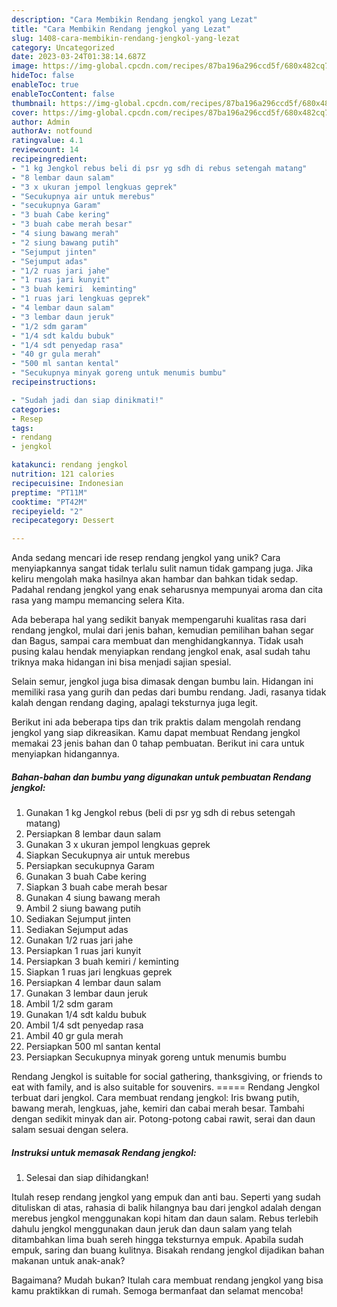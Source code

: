 ```yaml
---
description: "Cara Membikin Rendang jengkol yang Lezat"
title: "Cara Membikin Rendang jengkol yang Lezat"
slug: 1408-cara-membikin-rendang-jengkol-yang-lezat
category: Uncategorized
date: 2023-03-24T01:38:14.687Z
image: https://img-global.cpcdn.com/recipes/87ba196a296ccd5f/680x482cq70/rendang-jengkol-foto-resep-utama.jpg
hideToc: false
enableToc: true
enableTocContent: false
thumbnail: https://img-global.cpcdn.com/recipes/87ba196a296ccd5f/680x482cq70/rendang-jengkol-foto-resep-utama.jpg
cover: https://img-global.cpcdn.com/recipes/87ba196a296ccd5f/680x482cq70/rendang-jengkol-foto-resep-utama.jpg
author: Admin
authorAv: notfound
ratingvalue: 4.1
reviewcount: 14
recipeingredient:
- "1 kg Jengkol rebus beli di psr yg sdh di rebus setengah matang"
- "8 lembar daun salam"
- "3 x ukuran jempol lengkuas geprek"
- "Secukupnya air untuk merebus"
- "secukupnya Garam"
- "3 buah Cabe kering"
- "3 buah cabe merah besar"
- "4 siung bawang merah"
- "2 siung bawang putih"
- "Sejumput jinten"
- "Sejumput adas"
- "1/2 ruas jari jahe"
- "1 ruas jari kunyit"
- "3 buah kemiri  keminting"
- "1 ruas jari lengkuas geprek"
- "4 lembar daun salam"
- "3 lembar daun jeruk"
- "1/2 sdm garam"
- "1/4 sdt kaldu bubuk"
- "1/4 sdt penyedap rasa"
- "40 gr gula merah"
- "500 ml santan kental"
- "Secukupnya minyak goreng untuk menumis bumbu"
recipeinstructions:

- "Sudah jadi dan siap dinikmati!"
categories:
- Resep
tags:
- rendang
- jengkol

katakunci: rendang jengkol 
nutrition: 121 calories
recipecuisine: Indonesian
preptime: "PT11M"
cooktime: "PT42M"
recipeyield: "2"
recipecategory: Dessert

---
```





Anda sedang mencari ide resep rendang jengkol yang unik? Cara menyiapkannya sangat tidak terlalu sulit namun tidak gampang juga. Jika keliru mengolah maka hasilnya akan hambar dan bahkan tidak sedap. Padahal rendang jengkol yang enak seharusnya mempunyai aroma dan cita rasa yang mampu memancing selera Kita.





Ada beberapa hal yang sedikit banyak mempengaruhi kualitas rasa dari rendang jengkol, mulai dari jenis bahan, kemudian pemilihan bahan segar dan Bagus, sampai cara membuat dan menghidangkannya. Tidak usah pusing kalau hendak menyiapkan rendang jengkol enak,      asal sudah tahu triknya maka hidangan ini bisa menjadi sajian spesial.














Selain semur, jengkol juga bisa dimasak dengan bumbu lain. Hidangan ini memiliki rasa yang gurih dan pedas dari bumbu rendang. Jadi, rasanya tidak kalah dengan rendang daging, apalagi teksturnya juga legit.






Berikut ini ada beberapa tips dan trik praktis dalam mengolah rendang jengkol yang siap dikreasikan. Kamu dapat membuat Rendang jengkol memakai 23 jenis bahan dan 0 tahap pembuatan. Berikut ini cara untuk menyiapkan hidangannya.

<!--inarticleads1-->

##### Bahan-bahan dan bumbu yang digunakan untuk pembuatan Rendang jengkol:

1. Gunakan 1 kg Jengkol rebus (beli di psr yg sdh di rebus setengah matang)
1. Persiapkan 8 lembar daun salam
1. Gunakan 3 x ukuran jempol lengkuas geprek
1. Siapkan Secukupnya air untuk merebus
1. Persiapkan secukupnya Garam
1. Gunakan 3 buah Cabe kering
1. Siapkan 3 buah cabe merah besar
1. Gunakan 4 siung bawang merah
1. Ambil 2 siung bawang putih
1. Sediakan Sejumput jinten
1. Sediakan Sejumput adas
1. Gunakan 1/2 ruas jari jahe
1. Persiapkan 1 ruas jari kunyit
1. Persiapkan 3 buah kemiri / keminting
1. Siapkan 1 ruas jari lengkuas geprek
1. Persiapkan 4 lembar daun salam
1. Gunakan 3 lembar daun jeruk
1. Ambil 1/2 sdm garam
1. Gunakan 1/4 sdt kaldu bubuk
1. Ambil 1/4 sdt penyedap rasa
1. Ambil 40 gr gula merah
1. Persiapkan 500 ml santan kental
1. Persiapkan Secukupnya minyak goreng untuk menumis bumbu


Rendang Jengkol is suitable for social gathering, thanksgiving, or friends to eat with family, and is also suitable for souvenirs. ===== Rendang Jengkol terbuat dari jengkol. Cara membuat rendang jengkol: Iris bwang putih, bawang merah, lengkuas, jahe, kemiri dan cabai merah besar. Tambahi dengan sedikit minyak dan air. Potong-potong cabai rawit, serai dan daun salam sesuai dengan selera. 

<!--inarticleads2-->

##### Instruksi untuk memasak Rendang jengkol:


1. Selesai dan siap dihidangkan!

Itulah resep rendang jengkol yang empuk dan anti bau. Seperti yang sudah dituliskan di atas, rahasia di balik hilangnya bau dari jengkol adalah dengan merebus jengkol menggunakan kopi hitam dan daun salam. Rebus terlebih dahulu jengkol menggunakan daun jeruk dan daun salam yang telah ditambahkan lima buah sereh hingga teksturnya empuk. Apabila sudah empuk, saring dan buang kulitnya. Bisakah rendang jengkol dijadikan bahan makanan untuk anak-anak? 

Bagaimana? Mudah bukan? Itulah cara membuat rendang jengkol yang bisa kamu praktikkan di rumah. Semoga bermanfaat dan selamat mencoba!
